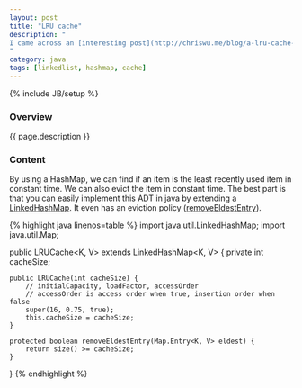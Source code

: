 ```yaml
---
layout: post
title: "LRU cache"
description: "
I came across an [interesting post](http://chriswu.me/blog/a-lru-cache-in-10-lines-of-java/) on writing up a quick least recently used (LRU) cache in java that I wanted to write about. So we'll break that post down and explain each line.
"
category: java
tags: [linkedlist, hashmap, cache]
---
```

{% include JB/setup %}

<!-- Overview -->
<h3>Overview</h3>

{{ page.description }}

<!-- Content -->
<h3>Content</h3>

By using a HashMap, we can find if an item is the least recently used item in constant time. We can also evict the item in constant time. The best part is that you can easily implement this ADT in java by extending a [LinkedHashMap](https://docs.oracle.com/javase/7/docs/api/java/util/LinkedHashMap.html). It even has an eviction policy ([removeEldestEntry](http://docs.oracle.com/javase/7/docs/api/java/util/LinkedHashMap.html#removeEldestEntry(java.util.Map.Entry))).

<!-- Code _______________________________________-->
{% highlight java linenos=table %}
import java.util.LinkedHashMap;
import java.util.Map;

public LRUCache<K, V> extends LinkedHashMap<K, V> {
    private int cacheSize;

    public LRUCache(int cacheSize) {
        // initialCapacity, loadFactor, accessOrder
        // accessOrder is access order when true, insertion order when false
        super(16, 0.75, true);
        this.cacheSize = cacheSize;
    }

    protected boolean removeEldestEntry(Map.Entry<K, V> eldest) {
        return size() >= cacheSize;
    }
}
{% endhighlight %}
<!-- /Code ^^^^^^^^^^^^^^^^^^^^^^^^^^^^^^^^^^^^^^-->